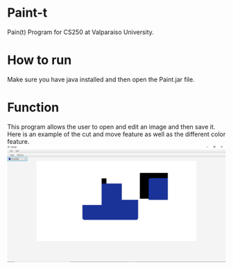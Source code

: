 # Paint-t
Pain(t) Program for CS250 at Valparaiso University.

# How to run
Make sure you have java installed and then open the Paint.jar file.

# Function
This program allows the user to open and edit an image and then save it. Here is an example of the cut and move feature as well as the different color feature.
![alt text](https://github.com/Quad14/Paint-t-/blob/master/Paint%20Running.PNG)
